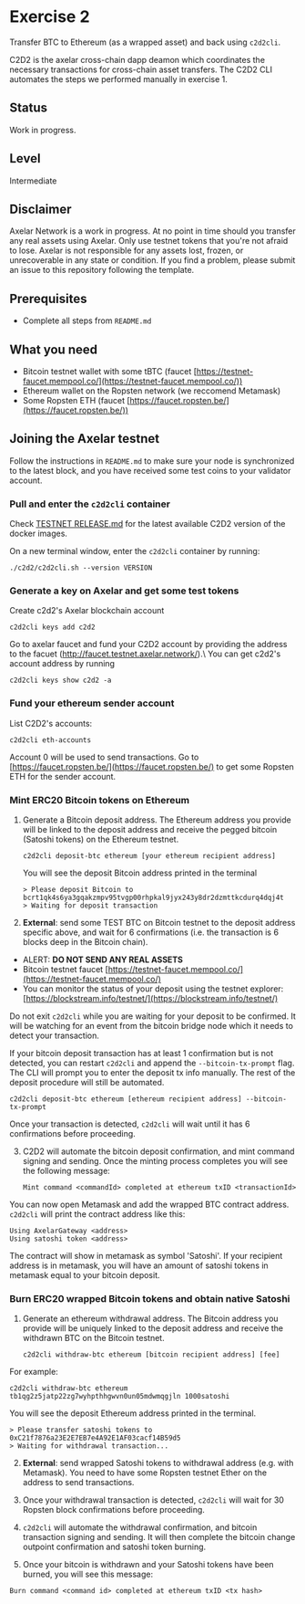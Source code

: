 # Exercise 2
Transfer BTC to Ethereum (as a wrapped asset) and back using `c2d2cli`.

C2D2 is the axelar cross-chain dapp deamon which coordinates the necessary transactions for cross-chain asset transfers.
The C2D2 CLI automates the steps we performed manually in exercise 1.

## Status
Work in progress. 

## Level 
Intermediate

## Disclaimer 
Axelar Network is a work in progress. At no point in time should you transfer any real assets using Axelar. Only use testnet tokens that you're not afraid to lose. Axelar is not responsible for any assets lost, frozen, or unrecoverable in any state or condition. If you find a problem, please submit an issue to this repository following the template. 

## Prerequisites
- Complete all steps from `README.md`

## What you need
- Bitcoin testnet wallet with some tBTC (faucet [https://testnet-faucet.mempool.co/](https://testnet-faucet.mempool.co/))
- Ethereum wallet on the Ropsten network (we reccomend Metamask)
- Some Ropsten ETH (faucet [https://faucet.ropsten.be/](https://faucet.ropsten.be/))

## Joining the Axelar testnet

Follow the instructions in `README.md` to make sure your node is synchronized to the latest block, and you have received some test coins to your validator account. 

### Pull and enter the `c2d2cli` container
Check [TESTNET RELEASE.md](../TESTNET%20RELEASE.md) for the latest available C2D2 version of the docker images.

On a new terminal window, enter the `c2d2cli` container by running:
```
./c2d2/c2d2cli.sh --version VERSION
```

### Generate a key on Axelar and get some test tokens

Create c2d2's Axelar blockchain account
```
c2d2cli keys add c2d2
```

Go to axelar faucet and fund your C2D2 account by providing the address to the
facuet (http://faucet.testnet.axelar.network/).\ You can get c2d2's account
address by running 

```
c2d2cli keys show c2d2 -a
```

### Fund your ethereum sender account
List C2D2's accounts:

```
c2d2cli eth-accounts
```

Account 0 will be used to send transactions. Go to [https://faucet.ropsten.be/](https://faucet.ropsten.be/) to get some Ropsten ETH for the sender account.

### Mint ERC20 Bitcoin tokens on Ethereum
1. Generate a Bitcoin deposit address. The Ethereum address you provide will be linked to the deposit address and receive the pegged bitcoin (Satoshi tokens) on the Ethereum testnet. 

    ```
    c2d2cli deposit-btc ethereum [your ethereum recipient address]
    ```

    You will see the deposit Bitcoin address printed in the terminal

    ```
    > Please deposit Bitcoin to bcrt1qk4s6ya3gqakzmpv95tvgp00rhpkal9jyx243y8dr2dzmttkcdurq4dqj4t
    > Waiting for deposit transaction
    ```

2. **External**: send some TEST BTC on Bitcoin testnet to the deposit address specific above, and wait for 6 confirmations (i.e. the transaction is 6 blocks deep in the Bitcoin chain). 

  - ALERT: **DO NOT SEND ANY REAL ASSETS**
  - Bitcoin testnet faucet [https://testnet-faucet.mempool.co/](https://testnet-faucet.mempool.co/)
  - You can monitor the status of your deposit using the testnet explorer: [https://blockstream.info/testnet/](https://blockstream.info/testnet/)

Do not exit `c2d2cli` while you are waiting for your deposit to be confirmed. It will be watching for an event from the bitcoin bridge node which it needs to detect your transaction.

If your bitcoin deposit transaction has at least 1 confirmation but is not
detected, you can restart `c2d2cli` and append the `--bitcoin-tx-prompt` flag.
The CLI will prompt you to enter the deposit tx info manually. The rest of the
deposit procedure will still be automated.

    c2d2cli deposit-btc ethereum [ethereum recipient address] --bitcoin-tx-prompt

Once your transaction is detected, `c2d2cli` will wait until it has 6 confirmations before proceeding.

 3. C2D2 will automate the bitcoin deposit confirmation, and mint command signing and sending. Once the minting process completes you will see the following message:

    ```
    Mint command <commandId> completed at ethereum txID <transactionId>
    ```

You can now open Metamask and add the wrapped BTC contract address. `c2d2cli` will print the contract address like this:

```
Using AxelarGateway <address>
Using satoshi token <address>
```

The contract will show in metamask as symbol 'Satoshi'. If your recipient address is in metamask, you will have an amount of satoshi tokens in metamask equal to your bitcoin deposit. 

### Burn ERC20 wrapped Bitcoin tokens and obtain native Satoshi
1. Generate an ethereum withdrawal address. The Bitcoin address you provide will be uniquely linked to the deposit address and receive the withdrawn BTC on the Bitcoin testnet. 

   ```
   c2d2cli withdraw-btc ethereum [bitcoin recipient address] [fee]
   ```

For example:
   ```
   c2d2cli withdraw-btc ethereum tb1qg2z5jatp22zg7wyhpthhgwvn0un05mdwmqgjln 1000satoshi
   ```

You will see the deposit Ethereum address printed in the terminal.

   ```
   > Please transfer satoshi tokens to 0xC21f7876a23E2E7EB7e4A92E1AF03cacf14B59d5
   > Waiting for withdrawal transaction...
   ```

2. **External**: send wrapped Satoshi tokens to withdrawal address (e.g. with Metamask). You need to have some Ropsten testnet Ether on the address to send transactions.


3. Once your withdrawal transaction is detected, `c2d2cli` will wait for 30 Ropsten block confirmations before proceeding.


4. `c2d2cli` will automate the withdrawal confirmation, and bitcoin transaction signing and sending. It will then complete the bitcoin change outpoint confirmation and satoshi token burning.


5. Once your bitcoin is withdrawn and your Satoshi tokens have been burned, you will see this message:

```
Burn command <command id> completed at ethereum txID <tx hash>
```
